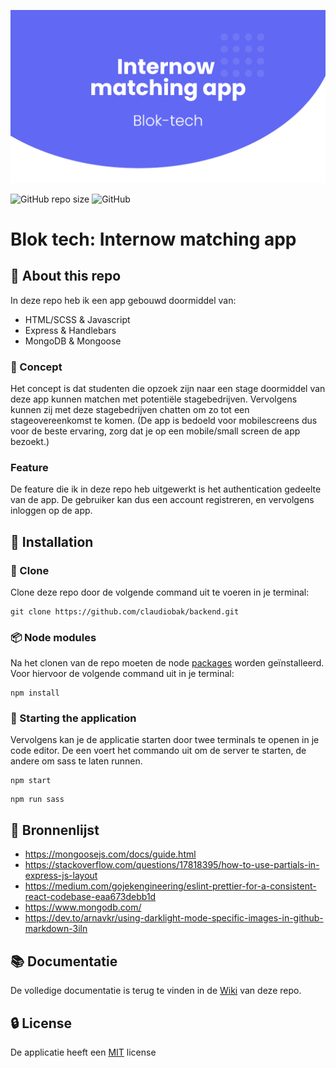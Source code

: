 ![Internow matching repo banner](https://github.com/claudiobak/Backend/blob/main/static/images/bloktechrepobanner.png)

![GitHub repo size](https://img.shields.io/github/repo-size/claudiobak/Backend?color=%236168F3&logo=Github)
![GitHub](https://img.shields.io/github/license/claudiobak/Backend)

# Blok tech: Internow matching app

## :file_folder: About this repo
In deze repo heb ik een app gebouwd doormiddel van:

* HTML/SCSS & Javascript
* Express & Handlebars
* MongoDB & Mongoose

### :iphone: Concept  
Het concept is dat studenten die opzoek zijn naar een stage doormiddel van deze app kunnen matchen met potentiële stagebedrijven. Vervolgens kunnen zij met deze stagebedrijven chatten om zo tot een stageovereenkomst te komen. (De app is bedoeld voor mobilescreens dus voor de beste ervaring, zorg dat je op een mobile/small screen de app bezoekt.)

### Feature
De feature die ik in deze repo heb uitgewerkt is het authentication gedeelte van de app. De gebruiker kan dus een account registreren, en vervolgens inloggen op de app.

## :wrench: Installation

### :memo: Clone 
Clone deze repo door de volgende command uit te voeren in je terminal:

```
git clone https://github.com/claudiobak/backend.git
```
### :package: Node modules 	
Na het clonen van de repo moeten de node [packages](https://github.com/claudiobak/Backend/blob/main/package.json) worden geïnstalleerd.
Voor hiervoor de volgende command uit in je terminal:

```
npm install
```

### :rocket: Starting the application
Vervolgens kan je de applicatie starten door twee terminals te openen in je code editor. De een voert het commando uit om de server te starten, de andere om sass te laten runnen.

```
npm start
```

```
npm run sass
```

## :bookmark: Bronnenlijst
* https://mongoosejs.com/docs/guide.html
* https://stackoverflow.com/questions/17818395/how-to-use-partials-in-express-js-layout
* https://medium.com/gojekengineering/eslint-prettier-for-a-consistent-react-codebase-eaa673debb1d
* https://www.mongodb.com/
* https://dev.to/arnavkr/using-darklight-mode-specific-images-in-github-markdown-3iln

## :books: Documentatie
De volledige documentatie is terug te vinden in de [Wiki](https://github.com/claudiobak/Backend/wiki) van deze repo.

## :lock: License
De applicatie heeft een [MIT](https://github.com/claudiobak/Backend/blob/main/License.md) license





